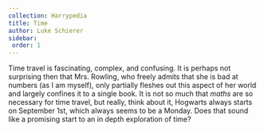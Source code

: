 ```yaml
---
collection: Harrypedia
title: Time
author: Luke Schierer
sidebar:
 order: 1
---
```


Time travel is fascinating, complex, and confusing.  It is perhaps not
surprising then that Mrs. Rowling, who freely admits that she is bad at numbers
(as I am myself), only partially fleshes out this aspect of her world and
largely confines it to a single book.  It is not so much that *maths* are so
necessary for time travel, but really, think about it, Hogwarts always starts
on September 1st, which always seems to be a Monday.  Does that sound like a
promising start to an in depth exploration of time?
